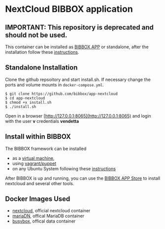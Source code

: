# NextCloud BIBBOX application

## IMPORTANT: This repository is deprecated and should not be used.

This container can be installed as [BIBBOX APP](http://bibbox.readthedocs.io/en/latest/admin-documentation/ "BIBBOX App Store") or standalone, after the  installation follow these [instructions](https://github.com/bibbox/app-nextcloud/blob/master/INSTALL-APP.md).

## Standalone Installation

Clone the github repsoitory and start  install.sh. If necessary change the ports and volume mounts in `docker-compose.yml`.  

```shell
$ git clone https://github.com/bibbox/app-nextcloud
$ cd app-nextcloud
$ chmod +x install.sh
$ ./install.sh
```
Open in a browser [http://127.0.0.1:8065](http://127.0.0.1:8065) and login with the user **v** credentials  **vendetta**


## Install within BIBBOX

The BIBBOX framework can be installed 
* as a [virtual machine](http://bibbox.bbmri-eric.eu/resources/machine/), 
* using [vagrant/puppet](http://bibbox.readthedocs.io/en/latest/installation-vagrant/) 
* on any Ubuntu System following these [instructions](http://bibbox.readthedocs.io/en/latest/installation-source/)  

After BIBBOX is up and running, you can use the [BIBBOX APP Store](http://bibbox.readthedocs.io/en/latest/admin-documentation/ "BIBBOX App Store") to install nextcloud and several other tools. 


## Docker Images Used
 * [nextcloud](https://hub.docker.com/_/nextcloud/), official nextcloud container
 * [mariaDN](https://hub.docker.com/_/mariadb/), offical MariaDB container
 * [busybox](https://hub.docker.com/_/busybox/), offical data container
